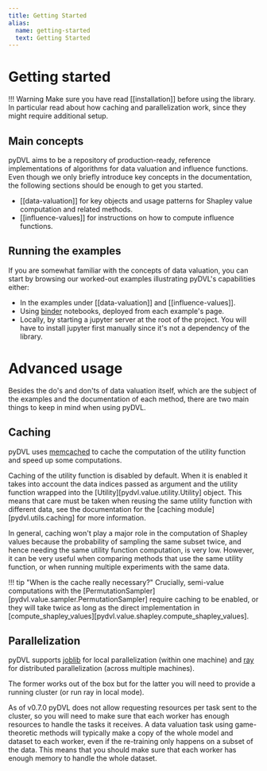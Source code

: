 ```yaml
---
title: Getting Started
alias: 
  name: getting-started
  text: Getting Started
---
```


# Getting started

!!! Warning
    Make sure you have read [[installation]] before using the library. 
    In particular read about how caching and parallelization work,
    since they might require additional setup.

## Main concepts

pyDVL aims to be a repository of production-ready, reference implementations of
algorithms for data valuation and influence functions. Even though we only
briefly introduce key concepts in the documentation, the following sections 
should be enough to get you started.

* [[data-valuation]] for key objects and usage patterns for Shapley value
  computation and related methods.
* [[influence-values]] for instructions on how to compute influence functions.


## Running the examples

If you are somewhat familiar with the concepts of data valuation, you can start
by browsing our worked-out examples illustrating pyDVL's capabilities either:

- In the examples under [[data-valuation]] and [[influence-values]].
- Using [binder](https://mybinder.org/) notebooks, deployed from each
  example's page.
- Locally, by starting a jupyter server at the root of the project. You will
  have to install jupyter first manually since it's not a dependency of the
  library.

# Advanced usage

Besides the do's and don'ts of data valuation itself, which are the subject of
the examples and the documentation of each method, there are two main things to
keep in mind when using pyDVL.

## Caching

pyDVL uses [memcached](https://memcached.org/) to cache the computation of the
utility function and speed up some computations.

Caching of the utility function is disabled by default. When it is enabled it
takes into account the data indices passed as argument and the utility function
wrapped into the [Utility][pydvl.value.utility.Utility] object. This means that
care must be taken when reusing the same utility function with different data,
see the documentation for the [caching module][pydvl.utils.caching] for more
information.

In general, caching won't play a major role in the computation of Shapley values
because the probability of sampling the same subset twice, and hence needing
the same utility function computation, is very low. However, it can be very
useful when comparing methods that use the same utility function, or when
running multiple experiments with the same data.

!!! tip "When is the cache really necessary?"
    Crucially, semi-value computations with the
    [PermutationSampler][pydvl.value.sampler.PermutationSampler] require caching
    to be enabled, or they will take twice as long as the direct implementation
    in [compute_shapley_values][pydvl.value.shapley.compute_shapley_values].

## Parallelization

pyDVL supports [joblib](https://joblib.readthedocs.io/en/latest/) for local
parallelization (within one machine) and [ray](https://ray.io) for distributed
parallelization (across multiple machines).

The former works out of the box but for the latter you will need to provide a
running cluster (or run ray in local mode).

As of v0.7.0 pyDVL does not allow requesting resources per task sent to the
cluster, so you will need to make sure that each worker has enough resources to
handle the tasks it receives. A data valuation task using game-theoretic methods
will typically make a copy of the whole model and dataset to each worker, even
if the re-training only happens on a subset of the data. This means that you
should make sure that each worker has enough memory to handle the whole dataset.
